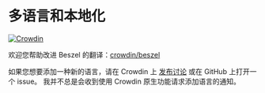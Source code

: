 # 多语言和本地化

[![Crowdin](https://badges.crowdin.net/beszel/localized.svg)](https://crowdin.com/project/beszel)

欢迎您帮助改进 Beszel 的翻译：[crowdin/beszel](https://crowdin.com/project/beszel)

如果您想要添加一种新的语言，请在 Crowdin 上 [发布讨论](https://crowdin.com/project/beszel/discussions) 或在 GitHub 上打开一个 issue。 我并不总是会收到使用 Crowdin 原生功能请求添加语言的通知。
